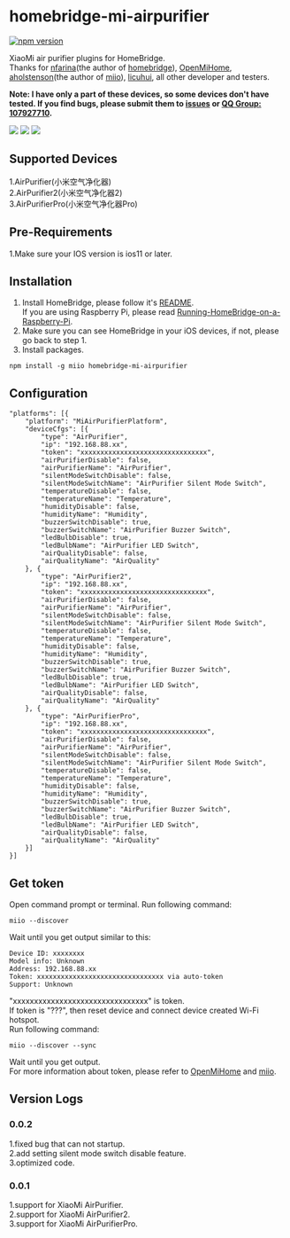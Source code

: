 # homebridge-mi-airpurifier
[![npm version](https://badge.fury.io/js/homebridge-mi-airpurifier.svg)](https://badge.fury.io/js/homebridge-mi-airpurifier)

XiaoMi air purifier plugins for HomeBridge.   
Thanks for [nfarina](https://github.com/nfarina)(the author of [homebridge](https://github.com/nfarina/homebridge)), [OpenMiHome](https://github.com/OpenMiHome/mihome-binary-protocol), [aholstenson](https://github.com/aholstenson)(the author of [miio](https://github.com/aholstenson/miio)), [licuhui](https://github.com/licuhui), all other developer and testers.   

**Note: I have only a part of these devices, so some devices don't have tested. If you find bugs, please submit them to [issues](https://github.com/YinHangCode/homebridge-mi-airpurifier/issues) or [QQ Group: 107927710](//shang.qq.com/wpa/qunwpa?idkey=8b9566598f40dd68412065ada24184ef72c6bddaa11525ca26c4e1536a8f2a3d).**   

![](https://raw.githubusercontent.com/YinHangCode/homebridge-mi-airpurifier/master/images/AirPurifier.jpg)
![](https://raw.githubusercontent.com/YinHangCode/homebridge-mi-airpurifier/master/images/AirPurifier2.jpg)
![](https://raw.githubusercontent.com/YinHangCode/homebridge-mi-airpurifier/master/images/AirPurifierPro.jpg)

## Supported Devices
1.AirPurifier(小米空气净化器)   
2.AirPurifier2(小米空气净化器2)   
3.AirPurifierPro(小米空气净化器Pro)   

## Pre-Requirements
1.Make sure your IOS version is ios11 or later.   

## Installation
1. Install HomeBridge, please follow it's [README](https://github.com/nfarina/homebridge/blob/master/README.md).   
If you are using Raspberry Pi, please read [Running-HomeBridge-on-a-Raspberry-Pi](https://github.com/nfarina/homebridge/wiki/Running-HomeBridge-on-a-Raspberry-Pi).   
2. Make sure you can see HomeBridge in your iOS devices, if not, please go back to step 1.   
3. Install packages.   
```
npm install -g miio homebridge-mi-airpurifier
```

## Configuration
```
"platforms": [{
    "platform": "MiAirPurifierPlatform",
    "deviceCfgs": [{
        "type": "AirPurifier",
        "ip": "192.168.88.xx",
        "token": "xxxxxxxxxxxxxxxxxxxxxxxxxxxxxxxx",
        "airPurifierDisable": false,
        "airPurifierName": "AirPurifier",
        "silentModeSwitchDisable": false,
        "silentModeSwitchName": "AirPurifier Silent Mode Switch",
        "temperatureDisable": false,
        "temperatureName": "Temperature",
        "humidityDisable": false,
        "humidityName": "Humidity",
        "buzzerSwitchDisable": true,
        "buzzerSwitchName": "AirPurifier Buzzer Switch",
        "ledBulbDisable": true,
        "ledBulbName": "AirPurifier LED Switch",
        "airQualityDisable": false,
        "airQualityName": "AirQuality"
    }, {
        "type": "AirPurifier2",
        "ip": "192.168.88.xx",
        "token": "xxxxxxxxxxxxxxxxxxxxxxxxxxxxxxxx",
        "airPurifierDisable": false,
        "airPurifierName": "AirPurifier",
        "silentModeSwitchDisable": false,
        "silentModeSwitchName": "AirPurifier Silent Mode Switch",
        "temperatureDisable": false,
        "temperatureName": "Temperature",
        "humidityDisable": false,
        "humidityName": "Humidity",
        "buzzerSwitchDisable": true,
        "buzzerSwitchName": "AirPurifier Buzzer Switch",
        "ledBulbDisable": true,
        "ledBulbName": "AirPurifier LED Switch",
        "airQualityDisable": false,
        "airQualityName": "AirQuality"
    }, {
        "type": "AirPurifierPro",
        "ip": "192.168.88.xx",
        "token": "xxxxxxxxxxxxxxxxxxxxxxxxxxxxxxxx",
        "airPurifierDisable": false,
        "airPurifierName": "AirPurifier",
        "silentModeSwitchDisable": false,
        "silentModeSwitchName": "AirPurifier Silent Mode Switch",
        "temperatureDisable": false,
        "temperatureName": "Temperature",
        "humidityDisable": false,
        "humidityName": "Humidity",
        "buzzerSwitchDisable": true,
        "buzzerSwitchName": "AirPurifier Buzzer Switch",
        "ledBulbDisable": true,
        "ledBulbName": "AirPurifier LED Switch",
        "airQualityDisable": false,
        "airQualityName": "AirQuality"
    }]
}]
```

## Get token
Open command prompt or terminal. Run following command:
```
miio --discover
```
Wait until you get output similar to this:
```
Device ID: xxxxxxxx   
Model info: Unknown   
Address: 192.168.88.xx   
Token: xxxxxxxxxxxxxxxxxxxxxxxxxxxxxxxx via auto-token   
Support: Unknown   
```
"xxxxxxxxxxxxxxxxxxxxxxxxxxxxxxxx" is token.   
If token is "???", then reset device and connect device created Wi-Fi hotspot.   
Run following command:   
```
miio --discover --sync
```
Wait until you get output.   
For more information about token, please refer to [OpenMiHome](https://github.com/OpenMiHome/mihome-binary-protocol) and [miio](https://github.com/aholstenson/miio).   

## Version Logs
### 0.0.2
1.fixed bug that can not startup.   
2.add setting silent mode switch disable feature.   
3.optimized code.   
### 0.0.1
1.support for XiaoMi AirPurifier.   
2.support for XiaoMi AirPurifier2.   
3.support for XiaoMi AirPurifierPro.   
